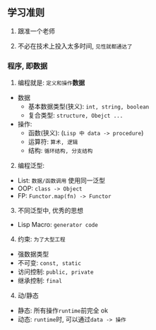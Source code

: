 ## 学习准则

1. 跟准一个老师

2. 不必在技术上投入太多时间, `见性就都通达了`

### 程序, 即数据

1. 编程就是: `定义和操作`**数据**

- 数据
  - 基本数据类型(狭义): `int, string, boolean`
  - 复合类型: `structure, Obejct ...`
- 操作:
  - 函数(狭义): (`Lisp 中 data -> procedure`)
  - 运算符: `算术, 逻辑`
  - 结构: `循环结构, 分支结构`

2. 编程泛型:

- List: `数据/函数调用` 使用同一泛型
- OOP: `class -> Object`
- FP: `Functor.map(fn) -> Functor`

3. 不同泛型中, 优秀的思想

- Lisp Macro: `generator code`

4. 约束: `为了大型工程`

- 强数据类型
- 不可变: `const, static`
- 访问控制: `public, private`
- 继承控制: `final`

4. 动/静态

- 静态: 所有操作`runtime`前完全 ok
- 动态: `runtime`时, 可以通过`data -> 操作`
